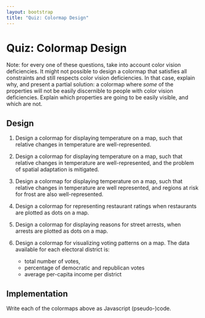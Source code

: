 ```yaml
---
layout: bootstrap
title: "Quiz: Colormap Design"
---
```


# Quiz: Colormap Design

Note: for every one of these questions, take into account color vision
deficiencies. It might not possible to design a colormap that
satisfies all constraints and still respects color vision
deficiencies. In that case, explain why, and present a partial
solution: a colormap where _some_ of the properties will not be easily
discernible to people with color vision deficiencies.  Explain which
properties are going to be easily visible, and which are not.

## Design

1. Design a colormap for displaying temperature on a map, such that
   relative changes in temperature are well-represented.

2. Design a colormap for displaying temperature on a map, such that
   relative changes in temperature are well-represented, and the
   problem of spatial adaptation is mitigated.

3. Design a colormap for displaying temperature on a map, such that
   relative changes in temperature are well represented, and regions
   at risk for frost are also well-represented.
   
4. Design a colormap for representing restaurant ratings when
   restaurants are plotted as dots on a map.

5. Design a colormap for displaying reasons for street arrests, when arrests
   are plotted as dots on a map.

6. Design a colormap for visualizing voting patterns on a map. The
   data available for each electoral district is:
   
   * total number of votes, 
   * percentage of democratic and republican votes
   * average per-capita income per district
   
## Implementation

Write each of the colormaps above as Javascript (pseudo-)code.


